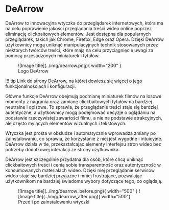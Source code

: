 # DeArrow

DeArrow to innowacyjna wtyczka do przeglądarek internetowych, która ma na celu poprawienie jakości przeglądania treści wideo online poprzez eliminację clickbaitowych elementów. Jest dostępna dla popularnych przeglądarek, takich jak Chrome, Firefox, Edge oraz Opera. Dzięki DeArrow użytkownicy mogą uniknąć manipulacyjnych technik stosowanych przez niektórych twórców treści, które mają na celu przyciągnięcie uwagi za pomocą przesadzonych miniaturek i tytułów.

<figure markdown="span">
  ![Image title](../img/dearrow.png){ width="200" }
  <figcaption>Logo DeArrow</figcaption>
</figure>

!!! tip
    Link do strony [DeArrow](https://dearrow.ajay.app/), na której dowiesz się więcej o jego funkcjonalnościach i konfiguracji.

Główne funkcje DeArrow obejmują podmianę miniaturek filmów na losowe momenty z nagrania oraz zamianę clickbaitowych tytułów na bardziej neutralne i opisowe. To sprawia, że przeglądanie treści staje się bardziej autentyczne, a użytkownicy mogą podejmować decyzje o oglądaniu na podstawie rzeczywistej zawartości filmu, a nie na podstawie atrakcyjnych, ale często mylących elementów wizualnych i tekstowych.

Wtyczka jest prosta w obsłudze i automatycznie wprowadza zmiany po zainstalowaniu, co sprawia, że korzystanie z niej jest wygodne i intuicyjne. DeArrow działa w tle, przekształcając elementy interfejsu stron wideo bez potrzeby dodatkowej interakcji ze strony użytkownika.

DeArrow jest szczególnie przydatna dla osób, które chcą uniknąć clickbaitowych treści i cenią sobie transparentność oraz autentyczność w konsumowanych materiałach wideo. Dzięki niej przeglądanie serwisów wideo staje się bardziej przyjazne i mniej frustrujące, pozwalając użytkownikom na bardziej świadome wybory dotyczące tego, co oglądają.

<figure markdown="span">
  ![Image title](../img/dearrow_before.png){ width="500" }
  ![Image title](../img/dearrow_after.png){ width="500"}
  <figcaption>Przed i po zainstalowaniu wtyczki</figcaption>
</figure>